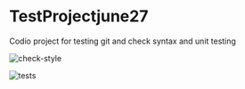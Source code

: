 # TestProjectjune27
Codio project for testing git and check syntax and unit testing

![check-style](https://github.com/DeniseFitz/TestProjectjune27/actions/workflows/checkstyle.yaml/badge.svg)

![tests](https://github.com/DeniseFitz/TestProjectjune27/actions/workflows/tests.yaml/badge.svg)

